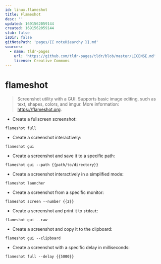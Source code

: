 ```yaml
---
id: linux.flameshot
title: Flameshot
desc: ''
updated: 1691562059144
created: 1691562059144
stub: false
isDir: false
gitNotePath: 'pages/{{ noteHiearchy }}.md'
sources:
  - name: tldr-pages
    url: 'https://github.com/tldr-pages/tldr/blob/master/LICENSE.md'
    license: Creative Commons
---
```

# flameshot

> Screenshot utility with a GUI.
> Supports basic image editing, such as text, shapes, colors, and imgur.
> More information: <https://flameshot.org>.

- Create a fullscreen screenshot:

`flameshot full`

- Create a screenshot interactively:

`flameshot gui`

- Create a screenshot and save it to a specific path:

`flameshot gui --path {{path/to/directory}}`

- Create a screenshot interactively in a simplified mode:

`flameshot launcher`

- Create a screenshot from a specific monitor:

`flameshot screen --number {{2}}`

- Create a screenshot and print it to `stdout`:

`flameshot gui --raw`

- Create a screenshot and copy it to the clipboard:

`flameshot gui --clipboard`

- Create a screenshot with a specific delay in milliseconds:

`flameshot full --delay {{5000}}`

